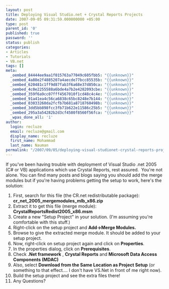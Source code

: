 ```yaml
---
layout: post
title: Deploying Visual Studio.net + Crystal Reports Projects
date: 2007-09-05 09:31:59.000000000 +05:00
type: post
parent_id: '0'
published: true
password: ''
status: publish
categories:
- Articles
- Tutorials
- VB.net
tags: []
meta:
  _oembed_84444ee9aa1f015763a77049c605fbb5: "{{unknown}}"
  _oembed_4a88e2f4885207a4aecde77bcc85535b: "{{unknown}}"
  _oembed_620481c1ff9d87fab3f6a68e37d850ca: "{{unknown}}"
  _oembed_4c0e2255588a6bde4a7b2e4282093cbe: "{{unknown}}"
  _oembed_359f6a9cc07fff4567010f1cd48c4c4e: "{{unknown}}"
  _oembed_91a41ea4c56ca6838c65bc8248e7b144: "{{unknown}}"
  _oembed_03033260da2fcfb7b681a8718760498b: "{{unknown}}"
  _oembed_3dd5bb898fcc3fb71b622e11586c25b5: "{{unknown}}"
  _oembed_295a3a54282b2d3cf4580f8560f56fca: "{{unknown}}"
  _wpas_done_all: '1'
author:
  login: recluze
  email: recluze@gmail.com
  display_name: recluze
  first_name: Mohammad
  last_name: Nauman
permalink: "/2007/09/05/deploying-visual-studionet-crystal-reports-projects/"
---
```

If you've been having trouble with deployment of Visual Studio .net 2005 (C# or VB) applications which use Crystal Reports, rest assured.&nbsp; You're not alone. You can find many posts and blogs saying you should add the merge modules but if you're having problems getting the setup to work, here's the solution:

1. First, search for this file (the CR.net redistributable package): **cr\_net\_2005\_mergemodules\_mlb\_x86.zip**
2. Extract it to get this file (merge module):  
**CrystalReportsRedist2005\_x86.msm**
3. Create a new "Setup Project" in your solution. (I'm assuming you're comfortable with this stuff.)
4. Right-click on the setup project and **Add-\>Merge Modules.** 
5. Browse to give the extracted merge module. It should be added to your setup project. 
6. Now, right-click on setup project again and click on **Properties**. 
7. In the properties dialog, click on **Prerequisites**. 
8. Check **.Net framework** , **Crystal Reports** and **Microsoft Data Access Components (MDAC)**
9. Also, select **Download from the Same Location as Project Setup** (or something to that effect.... I don't have VS.Net in front of me right now). 
10. Build the setup project and see the extra files there! 
11. Any Questions? 
